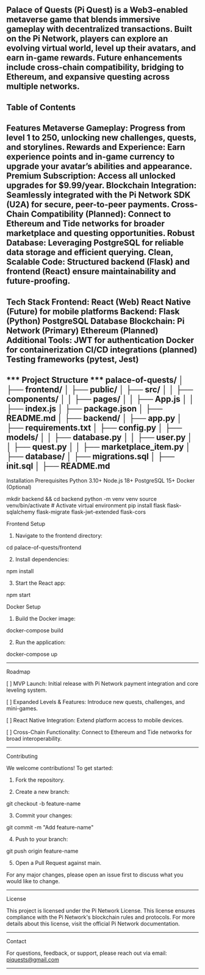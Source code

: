 Palace of Quests (Pi Quest) is a Web3-enabled metaverse game that blends immersive gameplay with decentralized transactions. Built on the Pi Network, players can explore an evolving virtual world, level up their avatars, and earn in-game rewards. Future enhancements include cross-chain compatibility, bridging to Ethereum, and expansive questing across multiple networks.
---
Table of Contents
---
Features
Metaverse Gameplay: Progress from level 1 to 250, unlocking new challenges, quests, and storylines.
Rewards and Experience: Earn experience points and in-game currency to upgrade your avatar’s abilities and appearance.
Premium Subscription: Access all unlocked upgrades for $9.99/year.
Blockchain Integration: Seamlessly integrated with the Pi Network SDK (U2A) for secure, peer-to-peer payments.
Cross-Chain Compatibility (Planned): Connect to Ethereum and Tide networks for broader marketplace and questing opportunities.
Robust Database: Leveraging PostgreSQL for reliable data storage and efficient querying.
Clean, Scalable Code: Structured backend (Flask) and frontend (React) ensure maintainability and future-proofing.
---
Tech Stack
Frontend:
React (Web)
React Native (Future) for mobile platforms
Backend:
Flask (Python)
PostgreSQL Database
Blockchain:
Pi Network (Primary)
Ethereum (Planned)
Additional Tools:
JWT for authentication
Docker for containerization
CI/CD integrations (planned)
Testing frameworks (pytest, Jest) 
---
*** Project Structure ***
palace-of-quests/
│
├── frontend/
│   ├── public/
│   ├── src/
│   │   ├── components/
│   │   ├── pages/
│   │   ├── App.js
│   │   ├── index.js
│   ├── package.json
│   ├── README.md
│
├── backend/
│   ├── app.py
│   ├── requirements.txt
│   ├── config.py
│   ├── models/
│   │   ├── database.py
│   │   ├── user.py
│   │   ├── quest.py
│   │   ├── marketplace_item.py
│
├── database/
│   ├── migrations.sql
│   ├── init.sql
│
├── README.md
---
Installation
Prerequisites
Python 3.10+
Node.js 18+
PostgreSQL 15+
Docker (Optional)

mkdir backend && cd backend
python -m venv venv
source venv/bin/activate  # Activate virtual environment
pip install flask flask-sqlalchemy flask-migrate flask-jwt-extended flask-cors

Frontend Setup

1. Navigate to the frontend directory:

cd palace-of-quests/frontend


2. Install dependencies:

npm install


3. Start the React app:

npm start



Docker Setup

1. Build the Docker image:

docker-compose build


2. Run the application:

docker-compose up




---

Roadmap

[ ] MVP Launch: Initial release with Pi Network payment integration and core leveling system.

[ ] Expanded Levels & Features: Introduce new quests, challenges, and mini-games.

[ ] React Native Integration: Extend platform access to mobile devices.

[ ] Cross-Chain Functionality: Connect to Ethereum and Tide networks for broad interoperability.



---

Contributing

We welcome contributions! To get started:

1. Fork the repository.


2. Create a new branch:

git checkout -b feature-name


3. Commit your changes:

git commit -m "Add feature-name"


4. Push to your branch:

git push origin feature-name


5. Open a Pull Request against main.



For any major changes, please open an issue first to discuss what you would like to change.


---

License

This project is licensed under the Pi Network License. This license ensures compliance with the Pi Network's blockchain rules and protocols. For more details about this license, visit the official Pi Network documentation.


---

Contact

For questions, feedback, or support, please reach out via email:
piquests@gmail.com


---
